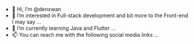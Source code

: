 - 👋 Hi, I’m @denxwan
- 👀 I’m interested in Full-stack development and bit more to the Front-end I may say ...
- 🌱 I’m currently learning Java and Flutter ...
- 📫 You can reach me with the following social media links ...

